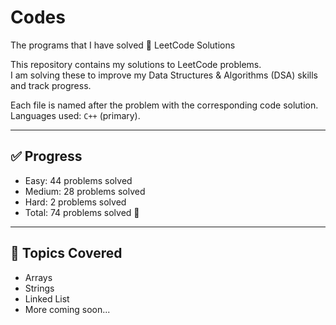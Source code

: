 # Codes
The programs that I have solved
🚀 LeetCode Solutions

This repository contains my solutions to LeetCode problems.  
I am solving these to improve my Data Structures & Algorithms (DSA) skills and track progress.

Each file is named after the problem with the corresponding code solution.  
Languages used: `C++` (primary).

---

## ✅ Progress
- Easy: 44 problems solved
- Medium: 28 problems solved
- Hard: 2 problems solved
- Total: 74 problems solved 🎯

  
---

## 📌 Topics Covered
- Arrays
- Strings
- Linked List
- More coming soon...
